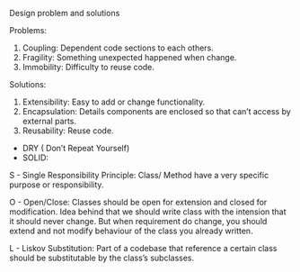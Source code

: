 Design problem and solutions

Problems:
1. Coupling: Dependent code sections to each others.
2. Fragility: Something unexpected happened when change.
3. Immobility: Difficulty to reuse code.

Solutions:
1. Extensibility: Easy to add or change functionality.
2. Encapsulation: Details components are enclosed so that can’t access by external parts.
3. Reusability: Reuse code.


- DRY ( Don’t Repeat Yourself)
- SOLID:

S - Single Responsibility Principle: Class/ Method have a very specific purpose or responsibility.

O - Open/Close: Classes should be open for extension and closed for modification. Idea behind that we should write class with the intension that it should never change. But when requirement do change, you should extend and not modify behaviour of the class you already written.

L - Liskov Substitution: Part of a codebase that reference a certain class should be substitutable by the class’s subclasses. 
